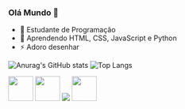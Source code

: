 ### Olá Mundo 👋


- 🔭 Estudante de Programação
- 🌱 Aprendendo HTML, CSS, JavaScript e Python
- ⚡ Adoro desenhar
  
![Anurag's GitHub stats](https://github-readme-stats.vercel.app/api?username=BrenoTNK&show_icons=true&theme=dark)
![Top Langs](https://github-readme-stats.vercel.app/api/top-langs/?username=BrenoTNK&layout=compact&theme=dark)

<div style="display: inline-block">
  <img src="https://cdn.jsdelivr.net/gh/devicons/devicon/icons/python/python-original.svg" height=50/>
  <img src="https://cdn.jsdelivr.net/gh/devicons/devicon/icons/html5/html5-original.svg" height=50/>
  <img src="https://cdn.jsdelivr.net/gh/devicons/devicon/icons/javascript/javascript-original.svg" />
  <img src="https://cdn.jsdelivr.net/gh/devicons/devicon/icons/css3/css3-original.svg" height=50/>
</div>
